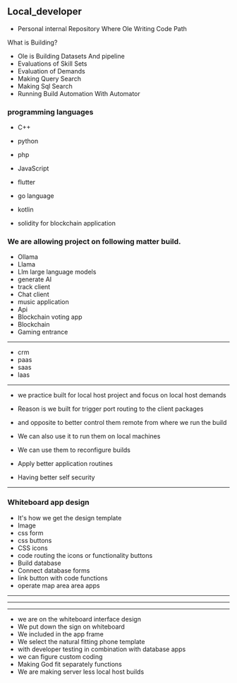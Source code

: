 ## Local_developer

- Personal internal Repository 
Where Ole Writing Code Path



What is Building?

- Ole is Building Datasets
And pipeline
- Evaluations of Skill Sets
- Evaluation of Demands
- Making Query Search
- Making Sql Search
- Running Build Automation
With Automator 


### programming languages
- C++
- python
- php
- JavaScript
- flutter
- go language
- kotlin

- solidity for blockchain application

### We are allowing project on following matter build.

- Ollama
- Llama
- Llm large language models
- generate AI
- track client
- Chat client
- music application
- Api
- Blockchain voting app
- Blockchain
- Gaming entrance



--------------

- crm
- paas 
- saas
- laas

-------------


- we practice built for local host project and focus on local host demands

- Reason is we built for trigger port routing to the client packages
- and opposite to better control them remote from where we run the build
- We can also use it to run them on local machines
- We can use them to reconfigure builds
- Apply better application routines
- Having better self security


--------------

### Whiteboard app design
- It's how we get the design template
- Image
- css form
- css buttons
- CSS icons
- code routing the icons or functionality buttons
-  Build database
-  Connect database forms
- link button with code functions
- operate map area area apps

----------------
----------------
------------------

- we are on the whiteboard interface design
- We put down the sign on whiteboard
- We included in the app frame
- We select the natural fitting phone template
- with developer testing in combination with database apps
- we can figure custom coding
- Making God fit separately functions
- We are making server less local host builds 
  
